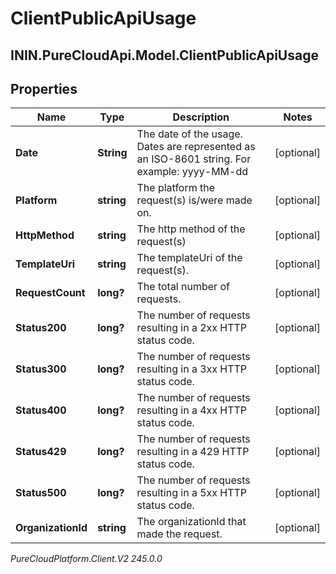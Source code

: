 # ClientPublicApiUsage

## ININ.PureCloudApi.Model.ClientPublicApiUsage

## Properties

|Name | Type | Description | Notes|
|------------ | ------------- | ------------- | -------------|
| **Date** | **String** | The date of the usage. Dates are represented as an ISO-8601 string. For example: yyyy-MM-dd | [optional] |
| **Platform** | **string** | The platform the request(s) is/were made on. | [optional] |
| **HttpMethod** | **string** | The http method of the request(s) | [optional] |
| **TemplateUri** | **string** | The templateUri of the request(s). | [optional] |
| **RequestCount** | **long?** | The total number of requests. | [optional] |
| **Status200** | **long?** | The number of requests resulting in a 2xx HTTP status code. | [optional] |
| **Status300** | **long?** | The number of requests resulting in a 3xx HTTP status code. | [optional] |
| **Status400** | **long?** | The number of requests resulting in a 4xx HTTP status code. | [optional] |
| **Status429** | **long?** | The number of requests resulting in a 429 HTTP status code. | [optional] |
| **Status500** | **long?** | The number of requests resulting in a 5xx HTTP status code. | [optional] |
| **OrganizationId** | **string** | The organizationId that made the request. | [optional] |



_PureCloudPlatform.Client.V2 245.0.0_
